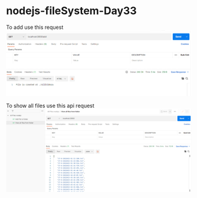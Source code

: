 # nodejs-fileSystem-Day33

To add use this request 
![Click](addfile.PNG)  

To show all files use this api request
![Click](allfiles.PNG)  
